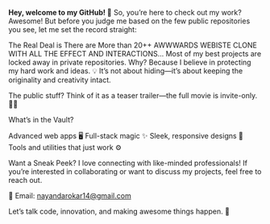 **Hey, welcome to my GitHub! 👋**
So, you’re here to check out my work? Awesome! But before you judge me based on the few public repositories you see, let me set the record straight:


The Real Deal is
There are More than 20++ AWWWARDS WEBISTE CLONE WITH ALL THE EFFECT AND INTERACTIONS...
Most of my best projects are locked away in private repositories. Why?
Because I believe in protecting my hard work and ideas. 💡 It’s not about hiding—it’s about keeping the originality and creativity intact.

The public stuff? Think of it as a teaser trailer—the full movie is invite-only. 🎥💎

What’s in the Vault?

Advanced web apps 🖥️
Full-stack magic ✨
Sleek, responsive designs 🎨
Tools and utilities that just work ⚙️

Want a Sneak Peek?
I love connecting with like-minded professionals! If you’re interested in collaborating or want to discuss my projects, feel free to reach out.

📩 Email: nayandarokar14@gmail.com

Let’s talk code, innovation, and making awesome things happen. 🚀

